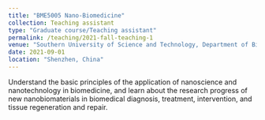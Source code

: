 ```yaml
---
title: "BME5005 Nano-Biomedicine"
collection: Teaching assistant
type: "Graduate course/Teaching assistant"
permalink: /teaching/2021-fall-teaching-1
venue: "Southern University of Science and Technology, Department of Biomedical and Engineering"
date: 2021-09-01
location: "Shenzhen, China"
---
```


Understand the basic principles of the application of nanoscience and nanotechnology in biomedicine, and learn about the research progress of new nanobiomaterials in biomedical diagnosis, treatment, intervention, and tissue regeneration and repair.
